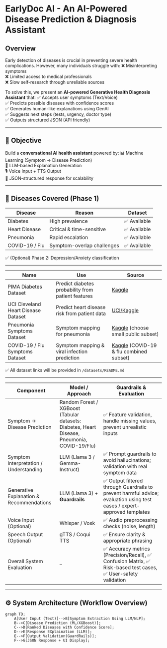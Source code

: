 # EarlyDoc AI - An AI-Powered Disease Prediction & Diagnosis Assistant

## Overview

Early detection of diseases is crucial in preventing severe health complications. However, many individuals struggle with:
❌ Misinterpreting symptoms  
❌ Limited access to medical professionals  
❌ Slow self-research through unreliable sources  

To solve this, we present an **AI-powered Generative Health Diagnosis Assistant** that:
✅ Accepts user symptoms (Text/Voice)  
✅ Predicts possible diseases with confidence scores  
✅ Generates human-like explanations using GenAI  
✅ Suggests next steps (tests, urgency, doctor type)  
✅ Outputs structured JSON (API friendly)

---

## 🎯 Objective

Build a **conversational AI health assistant** powered by:
📊 Machine Learning (Symptom → Disease Prediction)  
🧠 LLM-based Explanation Generation  
🎙️ Voice Input + TTS Output  
📂 JSON-structured response for scalability  

---

## 🦠 Diseases Covered (Phase 1)

| Disease        | Reason                     | Dataset     |
| -------------- | -------------------------- | ----------- |
| Diabetes       | High prevalence            | ✅ Available |
| Heart Disease  | Critical & time-sensitive  | ✅ Available |
| Pneumonia      | Rapid escalation           | ✅ Available |
| COVID-19 / Flu | Symptom-overlap challenges | ✅ Available |

✅ (Optional) Phase 2: Depression/Anxiety classification

---

| Name                                | Use                                                | Source                                                                         |
| ----------------------------------- | -------------------------------------------------- | ------------------------------------------------------------------------------ |
| PIMA Diabetes Dataset               | Predict diabetes probability from patient features | [Kaggle](https://www.kaggle.com/datasets/uciml/pima-indians-diabetes-database) |
| UCI Cleveland Heart Disease Dataset | Predict heart disease risk from patient data       | [UCI/Kaggle](https://www.kaggle.com/datasets/ronitf/heart-disease-uci)         |
| Pneumonia Symptoms Dataset          | Symptom mapping for pneumonia                      | [Kaggle](https://www.kaggle.com/datasets) (choose small public subset)         |
| COVID-19 / Flu Symptoms Dataset     | Symptom mapping & viral infection prediction       | [Kaggle](https://www.kaggle.com/datasets) (COVID-19 & flu combined subset)     |


✅ All dataset links will be provided in `/datasets/README.md`

---

| Component                                | Model / Approach                                                                             | Guardrails & Evaluation                                                                                                 |
| ---------------------------------------- | -------------------------------------------------------------------------------------------- | ----------------------------------------------------------------------------------------------------------------------- |
| Symptom → Disease Prediction             | Random Forest / XGBoost (Tabular datasets: Diabetes, Heart Disease, Pneumonia, COVID-19/Flu) | ✅ Feature validation, handle missing values, prevent unrealistic inputs                                                 |
| Symptom Interpretation / Understanding   | LLM (Llama 3 / Gemma-Instruct)                                                               | ✅ Prompt guardrails to avoid hallucinations; validation with real symptom data                                          |
| Generative Explanation & Recommendations | LLM (Llama 3) + **Guardrails**                                                               | ✅ Output filtered through Guardrails to prevent harmful advice; evaluation using test cases / expert-approved templates |
| Voice Input (Optional)                   | Whisper / Vosk                                                                               | ✅ Audio preprocessing checks (noise, length)                                                                            |
| Speech Output (Optional)                 | gTTS / Coqui TTS                                                                             | ✅ Ensure clarity & appropriate phrasing                                                                                 |
| Overall System Evaluation                | –                                                                                            | ✅ Accuracy metrics (Precision/Recall), ✅ Confusion Matrix, ✅ Risk-based test cases, ✅ User-safety validation            |


---

## ⚙️ System Architecture (Workflow Overview)

```mermaid
graph TD;
    A[User Input (Text)]-->B[Symptom Extraction Using LLM/NLP];
    B-->C[Disease Prediction (ML/XGBoost)];
    C-->D[Ranked Diseases with Confidence Score];
    D-->E[Response EXplaination (LLM)];
    E-->F[Output Validation(GuardRails)];
    F-->G[JSON Response + UI Display];


